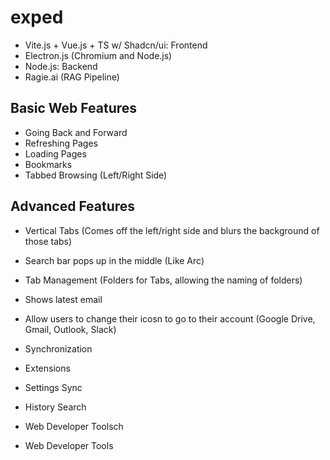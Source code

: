 # exped

- Vite.js + Vue.js + TS w/ Shadcn/ui: Frontend
- Electron.js (Chromium and Node.js)
- Node.js: Backend
- Ragie.ai (RAG Pipeline)

## Basic Web Features
- Going Back and Forward
- Refreshing Pages
- Loading Pages
- Bookmarks
- Tabbed Browsing (Left/Right Side)

## Advanced Features
- Vertical Tabs (Comes off the left/right side and blurs the background of those tabs)
- Search bar pops up in the middle (Like Arc)
- Tab Management (Folders for Tabs, allowing the naming of folders)
- Shows latest email
- Allow users to change their icosn to go to their account (Google Drive, Gmail, Outlook, Slack)

- Synchronization
- Extensions
- Settings Sync
- History Search
- Web Developer Toolsch
- Web Developer Tools